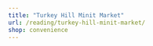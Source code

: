 ```yaml
---
title: "Turkey Hill Minit Market"
url: /reading/turkey-hill-minit-market/
shop: convenience
---
```

